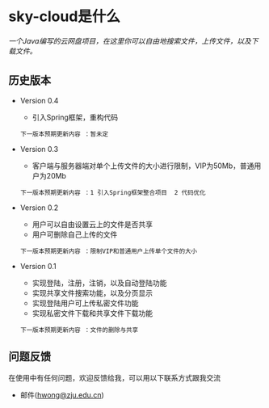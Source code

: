 # sky-cloud是什么

###### 一个Java编写的云网盘项目，在这里你可以自由地搜索文件，上传文件，以及下载文件。


## 历史版本

* Version 0.4
    *  引入Spring框架，重构代码

    `下一版本预期更新内容 ：暂未定`

* Version 0.3
    *  客户端与服务器端对单个上传文件的大小进行限制，VIP为50Mb，普通用户为20Mb

    `下一版本预期更新内容 ：1 引入Spring框架整合项目  2 代码优化`


* Version 0.2
    *  用户可以自由设置云上的文件是否共享
    *  用户可删除自己上传的文件
    
    `下一版本预期更新内容 ：限制VIP和普通用户上传单个文件的大小`

* Version 0.1
    *  实现登陆，注册，注销，以及自动登陆功能
    *  实现共享文件搜索功能，以及分页显示
    *  实现登陆用户可上传私密文件功能
    *  实现私密文件下载和共享文件下载功能

    `下一版本预期更新内容 ：文件的删除与共享`


## 问题反馈
在使用中有任何问题，欢迎反馈给我，可以用以下联系方式跟我交流

* 邮件(hwong@zju.edu.cn)
